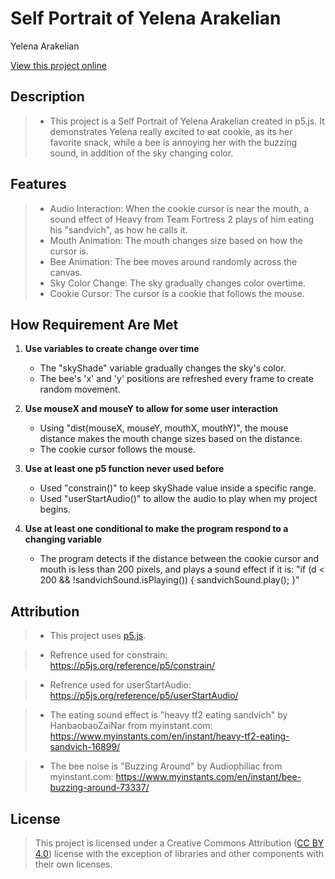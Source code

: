 # Self Portrait of Yelena Arakelian

Yelena Arakelian

[View this project online](URL_FOR_THE_RUNNING_PROJECT)

## Description

> - This project is a Self Portrait of Yelena Arakelian created in p5.js. It demonstrates Yelena really excited to eat cookie, as its her favorite snack, while a bee is annoying her with the buzzing sound, in addition of the sky changing color.

## Features

> - Audio Interaction: When the cookie cursor is near the mouth, a sound effect of Heavy from Team Fortress 2 plays of him eating his "sandvich", as how he calls it.
> - Mouth Animation: The mouth changes size based on how the cursor is.
> - Bee Animation: The bee moves around randomly across the canvas.
> - Sky Color Change: The sky gradually changes color overtime.
> - Cookie Cursor: The cursor is a cookie that follows the mouse.

## How Requirement Are Met

1. **Use variables to create change over time**

   - The "skyShade" variable gradually changes the sky's color.
   - The bee's 'x' and 'y' positions are refreshed every frame to create random movement.

2. **Use mouseX and mouseY to allow for some user interaction**

   - Using "dist(mouseX, mouseY, mouthX, mouthY)", the mouse distance makes the mouth change sizes based on the distance.
   - The cookie cursor follows the mouse.

3. **Use at least one p5 function never used before**

   - Used "constrain()" to keep skyShade value inside a specific range.
   - Used "userStartAudio()" to allow the audio to play when my project begins.

4. **Use at least one conditional to make the program respond to a changing variable**

   - The program detects if the distance between the cookie cursor and mouth is less than 200 pixels, and plays a sound effect if it is: "if (d < 200 && !sandvichSound.isPlaying()) {
     sandvichSound.play();
     }"

## Attribution

> - This project uses [p5.js](https://p5js.org).

> - Refrence used for constrain: https://p5js.org/reference/p5/constrain/

> - Refrence used for userStartAudio: https://p5js.org/reference/p5/userStartAudio/

> - The eating sound effect is "heavy tf2 eating sandvich" by HanbaobaoZaiNar from myinstant.com: https://www.myinstants.com/en/instant/heavy-tf2-eating-sandvich-16899/

> - The bee noise is "Buzzing Around" by Audiophiliac from myinstant.com: https://www.myinstants.com/en/instant/bee-buzzing-around-73337/

## License

> This project is licensed under a Creative Commons Attribution ([CC BY 4.0](https://creativecommons.org/licenses/by/4.0/deed.en)) license with the exception of libraries and other components with their own licenses.
